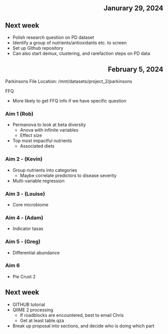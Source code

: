 ## <div align="right"> Janurary 29, 2024 </div>
## Next week
- Polish research question on PD dataset 
- Identify a group of nutrients/antioxidants etc. to screen
- Set up Github repository
- Can also start demux, clustering, and rarefaction steps on PD data


## <div align="right"> February 5, 2024 </div>
Parkinsons File Location:
/mnt/datasets/project_2/parkinsons

FFQ
- More likely to get FFQ info if we have specific question

### Aim 1 (Rob)
- Permanova to look at beta diversity
  - Anova with infinite variables
  - Effect size
- Top most impactful nutrients
  - Associated diets
### Aim 2 - (Kevin)
- Group nutrients into categories
  - Maybe correlate predictors to disease severity
- Multi-variable regression
### Aim 3 - (Louise)
- Core microbiome
### Aim 4 - (Adam)
- Indicator taxas
### Aim 5 - (Greg)
- Differential abundance

### Aim 6
- Pie Crust 2

## Next week
- GITHUB tutorial
- QIIME 2 processing
  - If roadblocks are encountered, best to email Chris
  - Get at least table.qza
- Break up proposal into sections, and decide who is doing which part
